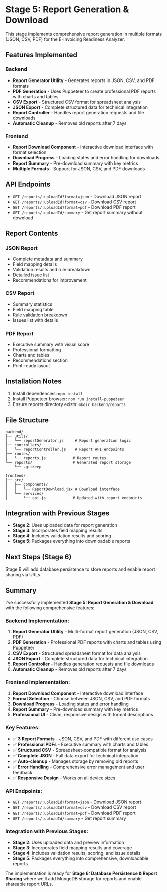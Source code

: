 # Stage 5: Report Generation & Download

This stage implements comprehensive report generation in multiple formats (JSON, CSV, PDF) for the E-Invoicing Readiness Analyzer.

## Features Implemented

### Backend
- **Report Generator Utility** - Generates reports in JSON, CSV, and PDF formats
- **PDF Generation** - Uses Puppeteer to create professional PDF reports with charts and tables
- **CSV Export** - Structured CSV format for spreadsheet analysis
- **JSON Export** - Complete structured data for technical integration
- **Report Controller** - Handles report generation requests and file downloads
- **Automatic Cleanup** - Removes old reports after 7 days

### Frontend
- **Report Download Component** - Interactive download interface with format selection
- **Download Progress** - Loading states and error handling for downloads
- **Report Summary** - Pre-download summary with key metrics
- **Multiple Formats** - Support for JSON, CSV, and PDF downloads

## API Endpoints

- `GET /reports/:uploadId?format=json` - Download JSON report
- `GET /reports/:uploadId?format=csv` - Download CSV report  
- `GET /reports/:uploadId?format=pdf` - Download PDF report
- `GET /reports/:uploadId/summary` - Get report summary without download

## Report Contents

### JSON Report
- Complete metadata and summary
- Field mapping details
- Validation results and rule breakdown
- Detailed issue list
- Recommendations for improvement

### CSV Report
- Summary statistics
- Field mapping table
- Rule validation breakdown
- Issues list with details

### PDF Report
- Executive summary with visual score
- Professional formatting
- Charts and tables
- Recommendations section
- Print-ready layout

## Installation Notes

1. Install dependencies: `npm install`
2. Install Puppeteer browser: `npm run install-puppeteer`
3. Ensure reports directory exists: `mkdir backend/reports`

## File Structure

```
backend/
├── utils/
│   └── reportGenerator.js     # Report generation logic
├── controllers/
│   └── reportController.js    # Report API endpoints
├── routes/
│   └── reports.js            # Report routes
└── reports/                  # Generated report storage
    └── .gitkeep

frontend/
├── src/
│   ├── components/
│   │   └── ReportDownload.jsx # Download interface
│   └── services/
│       └── api.js            # Updated with report endpoints
```

## Integration with Previous Stages

- **Stage 2**: Uses uploaded data for report generation
- **Stage 3**: Incorporates field mapping results
- **Stage 4**: Includes validation results and scoring
- **Stage 5**: Packages everything into downloadable reports

## Next Steps (Stage 6)

Stage 6 will add database persistence to store reports and enable report sharing via URLs.

## Summary

I've successfully implemented **Stage 5: Report Generation & Download** with the following comprehensive features:

### Backend Implementation:
1. **Report Generator Utility** - Multi-format report generation (JSON, CSV, PDF)
2. **PDF Generation** - Professional PDF reports with charts and tables using Puppeteer
3. **CSV Export** - Structured spreadsheet format for data analysis
4. **JSON Export** - Complete structured data for technical integration
5. **Report Controller** - Handles generation requests and file downloads
6. **Automatic Cleanup** - Removes old reports after 7 days

### Frontend Implementation:
1. **Report Download Component** - Interactive download interface
2. **Format Selection** - Choose between JSON, CSV, and PDF formats
3. **Download Progress** - Loading states and error handling
4. **Report Summary** - Pre-download summary with key metrics
5. **Professional UI** - Clean, responsive design with format descriptions

### Key Features:
- ✅ **3 Report Formats** - JSON, CSV, and PDF with different use cases
- ✅ **Professional PDFs** - Executive summary with charts and tables
- ✅ **Structured CSV** - Spreadsheet-compatible format for analysis
- ✅ **Complete JSON** - Full data export for technical integration
- ✅ **Auto-cleanup** - Manages storage by removing old reports
- ✅ **Error Handling** - Comprehensive error management and user feedback
- ✅ **Responsive Design** - Works on all device sizes

### API Endpoints:
- `GET /reports/:uploadId?format=json` - Download JSON report
- `GET /reports/:uploadId?format=csv` - Download CSV report
- `GET /reports/:uploadId?format=pdf` - Download PDF report
- `GET /reports/:uploadId/summary` - Get report summary

### Integration with Previous Stages:
- **Stage 2**: Uses uploaded data and preview information
- **Stage 3**: Incorporates field mapping results and coverage
- **Stage 4**: Includes validation results, scoring, and issue details
- **Stage 5**: Packages everything into comprehensive, downloadable reports

The implementation is ready for **Stage 6: Database Persistence & Report Sharing** where we'll add MongoDB storage for reports and enable shareable report URLs.
